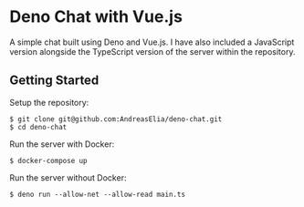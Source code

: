 # Deno Chat with Vue.js

A simple chat built using Deno and Vue.js. I have also included a JavaScript version alongside the TypeScript version of the server within the repository.

## Getting Started

Setup the repository:

```
$ git clone git@github.com:AndreasElia/deno-chat.git
$ cd deno-chat
```

Run the server with Docker:

```
$ docker-compose up
```

Run the server without Docker:

```
$ deno run --allow-net --allow-read main.ts
```

